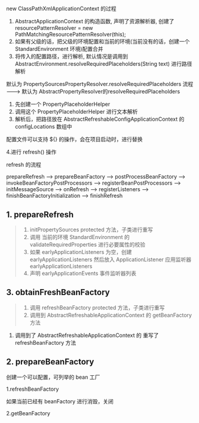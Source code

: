 #

new ClassPathXmlApplicationContext 的过程

1. AbstractApplicationContext 的构造函数, 声明了资源解析器, 创建了 resourcePatternResolver = new PathMatchingResourcePatternResolver(this);
2. 如果有父级的话，把父级的环境配置和当前的环境(当前没有的话，创建一个 StandardEnvironment 环境)配置合并
3. 将传入的配置路径，进行解析, 默认情况是调用到 AbstractEnvironment.resolveRequiredPlaceholders(String text) 进行路径解析

默认为 PropertySourcesPropertyResolver.resolveRequiredPlaceholders 流程  ---> 默认为 AbstractPropertyResolver的resolveRequiredPlaceholders

1. 先创建一个 PropertyPlaceholderHelper
2. 调用这个 PropertyPlaceholderHelper 进行文本解析
3. 解析后，把路径放在 AbstractRefreshableConfigApplicationContext 的 configLocations 数组中

配置文件可以支持 ${} 的操作，会在项目启动时，进行替换

4.进行 refresh() 操作

refresh 的流程

prepareRefresh  --> prepareBeanFactory -->  postProcessBeanFactory -->  invokeBeanFactoryPostProcessors -->  registerBeanPostProcessors -->
initMessageSource -->  onRefresh -->  registerListeners -->  finishBeanFactoryInitialization -->  finishRefresh

## 1. prepareRefresh

>1. initPropertySources  protected 方法，子类进行重写
>2. 调用 当前的环境  StandardEnvironment 的 validateRequiredProperties 进行必要属性的校验
>3. 如果 earlyApplicationListeners 为空，创建 earlyApplicationListeners 然后放入 ApplicationListener 应用监听器 earlyApplicationListeners
>4. 声明 earlyApplicationEvents 事件监听器列表

## 3. obtainFreshBeanFactory

>1. 调用 refreshBeanFactory protected 方法，子类进行重写
>2. 调用到 AbstractRefreshableApplicationContext 的 getBeanFactory 方法

1. 调用到了 AbstractRefreshableApplicationContext 的 重写了 refreshBeanFactory 方法

## 2. prepareBeanFactory

创建一个可以配置，可列举的 bean 工厂

1.refreshBeanFactory

如果当前已经有 beanFactory 进行消毁，关闭

2.getBeanFactory
